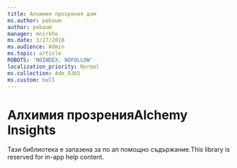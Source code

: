 ```yaml
---
title: Алхимия прозрения дом
ms.author: pebaum
author: pebaum
manager: mnirkhe
ms.date: 3/27/2018
ms.audience: Admin
ms.topic: article
ROBOTS: 'NOINDEX, NOFOLLOW'
localization_priority: Normal
ms.collection: Adm_O365
ms.custom: null
---
```


# <a name="alchemy-insights"></a><span data-ttu-id="e2f02-102">Алхимия прозрения</span><span class="sxs-lookup"><span data-stu-id="e2f02-102">Alchemy Insights</span></span>

<span data-ttu-id="e2f02-103">Тази библиотека е запазена за по ап помощно съдържание.</span><span class="sxs-lookup"><span data-stu-id="e2f02-103">This library is reserved for in-app help content.</span></span>